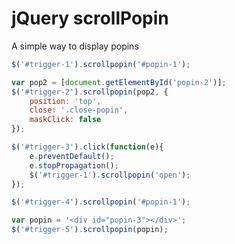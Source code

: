 jQuery scrollPopin
===========

A simple way to display popins

```javascript
$('#trigger-1').scrollpopin('#popin-1');

var pop2 = [document.getElementById('popin-2')];
$('#trigger-2').scrollpopin(pop2, {
	position: 'top',
	close: '.close-popin',
	maskClick: false
});

$('#trigger-3').click(function(e){
	e.preventDefault();
	e.stopPropagation();
	$('#trigger-1').scrollpopin('open');
});

$('#trigger-4').scrollpopin('#popin-1');

var popin = '<div id="popin-3"></div>';
$('#trigger-5').scrollpopin(popin);
```